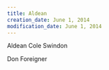 ```yaml
---
title: Aldean
creation_date: June 1, 2014
modification_date: June 1, 2014
---
```



Aldean
Cole Swindon

Don 
Foreigner


